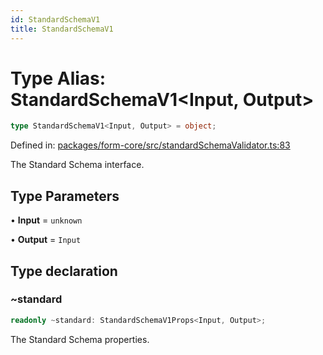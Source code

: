 ```yaml
---
id: StandardSchemaV1
title: StandardSchemaV1
---
```


<!-- DO NOT EDIT: this page is autogenerated from the type comments -->

# Type Alias: StandardSchemaV1\<Input, Output\>

```ts
type StandardSchemaV1<Input, Output> = object;
```

Defined in: [packages/form-core/src/standardSchemaValidator.ts:83](https://github.com/TanStack/form/blob/main/packages/form-core/src/standardSchemaValidator.ts#L83)

The Standard Schema interface.

## Type Parameters

• **Input** = `unknown`

• **Output** = `Input`

## Type declaration

### ~standard

```ts
readonly ~standard: StandardSchemaV1Props<Input, Output>;
```

The Standard Schema properties.
